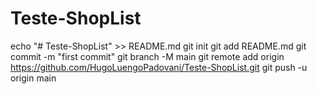 # Teste-ShopList
echo "# Teste-ShopList" >> README.md
git init
git add README.md
git commit -m "first commit"
git branch -M main
git remote add origin https://github.com/HugoLuengoPadovani/Teste-ShopList.git
git push -u origin main
